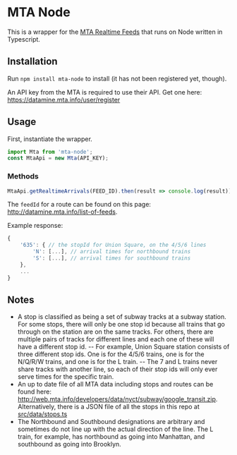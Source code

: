 # MTA Node

This is a wrapper for the [MTA Realtime Feeds](https://datamine.mta.info/) that runs on Node written in Typescript.

## Installation

Run `npm install mta-node` to install (it has not been registered yet, though).

An API key from the MTA is required to use their API. Get one here: https://datamine.mta.info/user/register

## Usage

First, instantiate the wrapper.

```javascript
import Mta from 'mta-node';
const MtaApi = new Mta(API_KEY);
```

### Methods

```javascript
MtaApi.getRealtimeArrivals(FEED_ID).then(result => console.log(result));
```

The `feedId` for a route can be found on this page: http://datamine.mta.info/list-of-feeds.

Example response:

```javascript
{
    '635': { // the stopId for Union Square, on the 4/5/6 lines
        'N': [...], // arrival times for northbound trains
        'S': [...], // arrival times for southbound trains
    },
    ...
}
```

## Notes

-   A stop is classified as being a set of subway tracks at a subway station. For some stops, there will only be one stop id because all trains that go through on the station are on the same tracks. For others, there are multiple pairs of tracks for different lines and each one of these will have a different stop id.
    -- For example, Union Square station consists of three different stop ids. One is for the 4/5/6 trains, one is for the N/Q/R/W trains, and one is for the L train.
    -- The 7 and L trains never share tracks with another line, so each of their stop ids will only ever serve times for the specific train.
-   An up to date file of all MTA data including stops and routes can be found here: http://web.mta.info/developers/data/nyct/subway/google_transit.zip. Alternatively, there is a JSON file of all the stops in this repo at [src/data/stops.ts](src/data/stops.ts)
-   The Northbound and Southbound designations are arbitrary and sometimes do not line up with the actual direction of the line. The L train, for example, has northbound as going into Manhattan, and southbound as going into Brooklyn.
